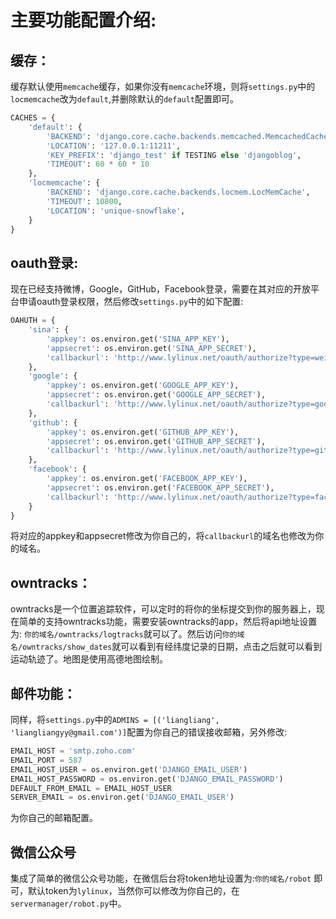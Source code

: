 # 主要功能配置介绍:

## 缓存：
缓存默认使用`memcache`缓存，如果你没有`memcache`环境，则将`settings.py`中的`locmemcache`改为`default`,并删除默认的`default`配置即可。
```python
CACHES = {
    'default': {
        'BACKEND': 'django.core.cache.backends.memcached.MemcachedCache',
        'LOCATION': '127.0.0.1:11211',
        'KEY_PREFIX': 'django_test' if TESTING else 'djangoblog',
        'TIMEOUT': 60 * 60 * 10
    },
    'locmemcache': {
        'BACKEND': 'django.core.cache.backends.locmem.LocMemCache',
        'TIMEOUT': 10800,
        'LOCATION': 'unique-snowflake',
    }
}
```
## oauth登录:

现在已经支持微博，Google，GitHub，Facebook登录，需要在其对应的开放平台申请oauth登录权限，然后修改`settings.py`中的如下配置:
```python
OAHUTH = {
    'sina': {
        'appkey': os.environ.get('SINA_APP_KEY'),
        'appsecret': os.environ.get('SINA_APP_SECRET'),
        'callbackurl': 'http://www.lylinux.net/oauth/authorize?type=weibo'
    },
    'google': {
        'appkey': os.environ.get('GOOGLE_APP_KEY'),
        'appsecret': os.environ.get('GOOGLE_APP_SECRET'),
        'callbackurl': 'http://www.lylinux.net/oauth/authorize?type=google'
    },
    'github': {
        'appkey': os.environ.get('GITHUB_APP_KEY'),
        'appsecret': os.environ.get('GITHUB_APP_SECRET'),
        'callbackurl': 'http://www.lylinux.net/oauth/authorize?type=github'
    },
    'facebook': {
        'appkey': os.environ.get('FACEBOOK_APP_KEY'),
        'appsecret': os.environ.get('FACEBOOK_APP_SECRET'),
        'callbackurl': 'http://www.lylinux.net/oauth/authorize?type=facebook'
    }
}
```
将对应的appkey和appsecret修改为你自己的，将`callbackurl`的域名也修改为你的域名。

## owntracks：
owntracks是一个位置追踪软件，可以定时的将你的坐标提交到你的服务器上，现在简单的支持owntracks功能，需要安装owntracks的app，然后将api地址设置为:
`你的域名/owntracks/logtracks`就可以了。然后访问`你的域名/owntracks/show_dates`就可以看到有经纬度记录的日期，点击之后就可以看到运动轨迹了。地图是使用高德地图绘制。

## 邮件功能：
同样，将`settings.py`中的`ADMINS = [('liangliang', 'liangliangyy@gmail.com')]`配置为你自己的错误接收邮箱，另外修改:
```python
EMAIL_HOST = 'smtp.zoho.com'
EMAIL_PORT = 587
EMAIL_HOST_USER = os.environ.get('DJANGO_EMAIL_USER')
EMAIL_HOST_PASSWORD = os.environ.get('DJANGO_EMAIL_PASSWORD')
DEFAULT_FROM_EMAIL = EMAIL_HOST_USER
SERVER_EMAIL = os.environ.get('DJANGO_EMAIL_USER')
```
为你自己的邮箱配置。

## 微信公众号
集成了简单的微信公众号功能，在微信后台将token地址设置为:`你的域名/robot` 即可，默认token为`lylinux`，当然你可以修改为你自己的，在`servermanager/robot.py`中。
